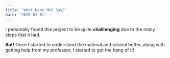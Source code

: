 ```yaml
---
title: 'What Does Mel Say?'
date: '2020-01-01'
---
```


I personally found this project to be quite **challlenging** due to the many steps that it had. 

**But!** Once I started to understand the material and tutorial better, along with getting help from my professor, I started to get the hang of it!